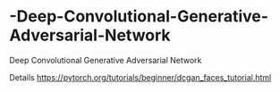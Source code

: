 # -Deep-Convolutional-Generative-Adversarial-Network
 Deep Convolutional Generative Adversarial Network
 
 Details https://pytorch.org/tutorials/beginner/dcgan_faces_tutorial.html
